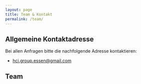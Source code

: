 ```yaml
---
layout: page
title: Team & Kontakt
permalink: /team/
---
```


## Allgemeine Kontaktadresse

Bei allen Anfragen bitte die nachfolgende Adresse kontaktieren:

* hci.group.essen@gmail.com

## Team
